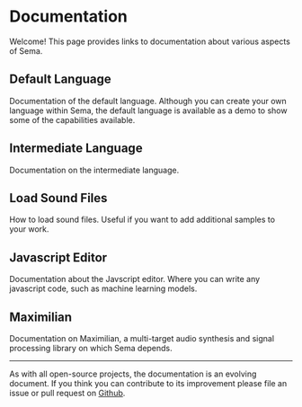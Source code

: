 # Documentation

Welcome! This page provides links to documentation about various aspects of Sema.

## Default Language
Documentation of the default language. Although you can create your own language within Sema, the default language is available as a demo to show some of the capabilities available.

## Intermediate Language
Documentation on the intermediate language.

## Load Sound Files
How to load sound files. Useful if you want to add additional samples to your work.

## Javascript Editor
Documentation about the Javscript editor. Where you can write any javascript code, such as machine learning models.


## Maximilian
Documentation on Maximilian, a multi-target audio synthesis and signal processing library on which Sema depends.


---
As with all open-source projects, the documentation is an evolving document. If you think you can contribute to its improvement please file an issue or pull request on [Github](https://github.com/mimic-sussex/sema).